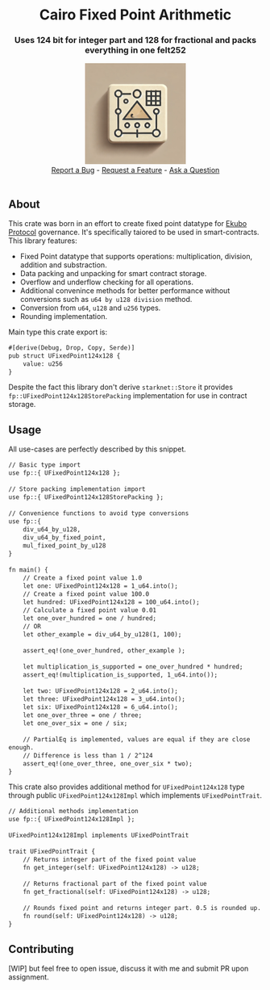 <div align="center">
  <h1 align="center">Cairo Fixed Point Arithmetic</h1>
  <h3 align="center">Uses 124 bit for integer part and 128 for fractional and packs everything in one felt252 </h3>
  <img src="https://raw.githubusercontent.com/baitcode/cairo-fixed-point-arithmetic/refs/heads/main/assets/fixed_point_arithmetics.webp" height="200">
  <br />

  <div style="text-align: center;">  
  <a href="https://github.com/baitcode/cairo-fixed-point-arithmetic/issues/new?assignees=&labels=bug&template=bug_report.md&title=bug%3A+">Report a Bug</a>
  -
  <a href="https://github.com/baitcode/cairo-fixed-point-arithmetic/issues/new?assignees=&labels=enhancement&template=new_feature.md&title=feat%3A+">Request a Feature</a>
  -
  <a href="https://github.com/baitcode/cairo-fixed-point-arithmetic/discussions">Ask a Question</a>
  </div>
  <br />

</div>

## About

This crate was born in an effort to create fixed point datatype for [Ekubo Protocol](https://ekubo.org/) governance. It's specifically taiored to be used in smart-contracts. This library features:

- Fixed Point datatype that supports operations: multiplication, division, addition and substraction.
- Data packing and unpacking for smart contract storage.
- Overflow and underflow checking for all operations.
- Additional convenince methods for better performance without conversions such as `u64 by u128 division` method.
- Conversion from `u64`, `u128` and `u256` types.
- Rounding implementation.

Main type this crate export is:

```cairo
#[derive(Debug, Drop, Copy, Serde)]
pub struct UFixedPoint124x128 { 
    value: u256
}
```

Despite the fact this library don't derive `starknet::Store` it provides `fp::UFixedPoint124x128StorePacking` implementation for use in contract storage.

## Usage

All use-cases are perfectly described by this snippet.

```cairo
// Basic type import
use fp::{ UFixedPoint124x128 };

// Store packing implementation import
use fp::{ UFixedPoint124x128StorePacking };

// Convenience functions to avoid type conversions
use fp::{
    div_u64_by_u128, 
    div_u64_by_fixed_point, 
    mul_fixed_point_by_u128
}

fn main() {
    // Create a fixed point value 1.0
    let one: UFixedPoint124x128 = 1_u64.into();
    // Create a fixed point value 100.0
    let hundred: UFixedPoint124x128 = 100_u64.into();
    // Calculate a fixed point value 0.01
    let one_over_hundred = one / hundred;
    // OR
    let other_example = div_u64_by_u128(1, 100);

    assert_eq!(one_over_hundred, other_example );
    
    let multiplication_is_supported = one_over_hundred * hundred;
    assert_eq!(multiplication_is_supported, 1_u64.into());
    
    let two: UFixedPoint124x128 = 2_u64.into();
    let three: UFixedPoint124x128 = 3_u64.into();
    let six: UFixedPoint124x128 = 6_u64.into();
    let one_over_three = one / three;
    let one_over_six = one / six;

    // PartialEq is implemented, values are equal if they are close enough.
    // Difference is less than 1 / 2^124
    assert_eq!(one_over_three, one_over_six * two);
}
```

This crate also provides additional method for `UFixedPoint124x128` type through public 
`UFixedPoint124x128Impl` which implements `UFixedPointTrait`. 

```cairo
// Additional methods implementation
use fp::{ UFixedPoint124x128Impl };

UFixedPoint124x128Impl implements UFixedPointTrait 

trait UFixedPointTrait {
    // Returns integer part of the fixed point value
    fn get_integer(self: UFixedPoint124x128) -> u128;

    // Returns fractional part of the fixed point value
    fn get_fractional(self: UFixedPoint124x128) -> u128;
    
    // Rounds fixed point and returns integer part. 0.5 is rounded up.
    fn round(self: UFixedPoint124x128) -> u128;
}
```

## Contributing

[WIP] but feel free to open issue, discuss it with me and submit PR upon assignment.